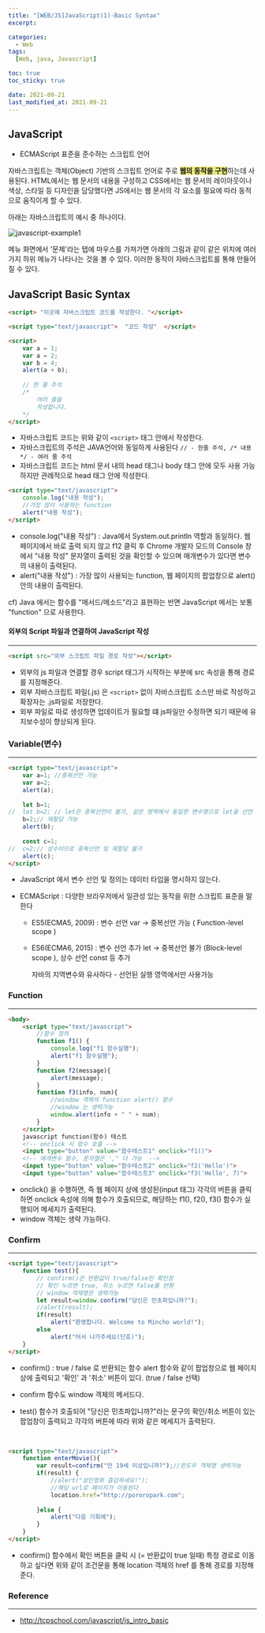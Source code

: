 ```yaml
---
title: "[WEB/JS]JavaScript(1)-Basic Syntax"
excerpt:

categories:
  - Web
tags:
  [Web, java, Javascript]

toc: true
toc_sticky: true

date: 2021-09-21
last_modified_at: 2021-09-21
---
```


<style>
    .highlight {
        background-color: #e9e97f
    }
</style>

## JavaScript

- ECMAScript 표준을 준수하는 스크립트 언어 

자바스크립트는 객체(Object) 기반의 스크립트 언어로 주로 <span class="highlight">**웹의 동작을 구현**</span>하는데 사용된다. HTML에서는 웹 문서의 내용을 구성하고 CSS에서는 웹 문서의 레이아웃이나 색상, 스타일 등 디자인을 담당했다면 JS에서는 웹 문서의 각 요소를 필요에 따라 동적으로 움직이게 할 수 있다. 

아래는 자바스크립트의 예시 중 하나이다. 

![javascript-example1](https://user-images.githubusercontent.com/88620416/134262596-bd1cb279-8b2b-4f1d-8079-2ecd7c91a9e0.png)

메뉴 화면에서 '문제'라는 탭에 마우스를 가져가면 아래의 그림과 같이 같은 위치에 여러가지 하위 메뉴가 나타나는 것을 볼 수 있다. 이러한 동작이 자바스크립트를 통해 만들어 질 수 있다. 



## JavaScript Basic Syntax

```html
<script> "이곳에 자바스크립트 코드를 작성한다. "</script>

<script type="text/javascript">  "코드 작성"  </script>

<script>
    var a = 1;
    var a = 2;
    var b = 4;
    alert(a + b);
    
    // 한 줄 주석
    /*
    	여러 줄을 
    	작성합니다. 
    */
</script>
```

- 자바스크립트 코드는 위와 같이 `<script>` 태그 안에서 작성한다. 
- 자바스크립트의 주석은 JAVA언어와 동일하게 사용된다 `// - 한줄 주석, /* 내용 */ - 여러 줄 주석`
- 자바스크립트 코드는 html 문서 내의 head 태그나 body 태그 안에 모두 사용 가능하지만 관례적으로 head 태그 안에 작성한다. 

```html
<script type="text/javascript">
	console.log("내용 작성");
	//가장 많이 사용하는 function
	alert("내용 작성");
</script>
```

- console.log("내용 작성") : Java에서 System.out.println 역할과 동일하다. 웹 페이지에서 바로 출력 되지 않고 f12 클릭 후 Chrome 개발자 모드의 Console 창에서 "내용 작성" 문자열이 출력된 것을 확인할 수 있으며 매개변수가 있다면 변수의 내용이 출력된다. 
- alert("내용 작성") : 가장 많이 사용되는 function, 웹 페이지의 팝업창으로 alert() 안의 내용이 출력된다.

cf) Java 에서는 함수를 "메서드/메소드"라고 표현하는 반면 JavaScript 에서는 보통 "function" 으로 사용한다.



#### 외부의 Script 파일과 연결하여 JavaScript 작성

-------

```html
<script src="외부 스크립트 파일 경로 작성"></script>
```

- 외부의 js 파일과 연결할 경우 script 태그가 시작하는 부분에 src 속성을 통해 경로를 지정해준다. 
- 외부 자바스크립트 파일(.js) 은 `<script>` 없이 자바스크립트 소스만 바로 작성하고 확장자는 .js파일로 저장한다. 
- 외부 파일로 따로 생성하면 업데이트가 필요할 떄  js파일만 수정하면 되기 때문에 유지보수성이 향상되게 된다. 



### Variable(변수)

----

```html
<script type="text/javascript">
	var a=1; //중복선언 가능
	var a=2;
	alert(a);
	
	let b=1;
//	let b=2; // let은 중복선언이 불가, 같은 영역에서 동일한 변수명으로 let을 선언 
	b=2;// 재할당 가능
	alert(b);
	
	const c=1;
//	c=2;// 상수이므로 중복선언 및 재할당 불가
	alert(c);
</script>
```

- JavaScript 에서 변수 선언 및 정의는 데이터 타입을 명시하지 않는다. 

- ECMAScript : 다양한 브라우저에서 일관성 있는 동작을 위한 스크립트 표준을 말한다

  - ES5(ECMA5, 2009) : 변수 선언 var -> 중복선언 가능 ( Function-level scope )

  - ES6(ECMA6, 2015) : 변수 선언 추가 let -> 중복선언 불가 (Block-level scope ), 상수 선언 const 등 추가 

    자바의 지역변수와 유사하다 - 선언된 실행 영역에서만 사용가능

### Function

------

```html
<body>
	<script type="text/javascript"> 
		//함수 정의
		function f1() {
			console.log("f1 함수실행");
			alert("f1 함수실행");
		}
		function f2(message){
			alert(message);
		}
		function f3(info, num){
			//window 객체의 function alert() 함수
			//window 는 생략가능
			window.alert(info + " " + num);
		}
	</script>
	javascript function(함수) 테스트
	<!-- onclick 시 함수 호출 -->
	<input type="button" value="함수테스트1" onclick="f1()">
	<!-- 매개변수 함수, 문자열은 '," 다 가능  -->
	<input type="button" value="함수테스트2" onclick="f2('Hello')">
	<input type="button" value="함수테스트3" onclick="f3('Hello', 7)">
```

- onclick() 을 수행하면, 즉 웹 페이지 상에 생성된(input 태그) 각각의  버튼을 클릭하면 onclick 속성에 의해 함수가 호출되므로,  해당하는  f1(), f2(), f3() 함수가 실행되어 메세지가 출력된다. 
- window 객체는 생략 가능하다. 

### Confirm

------

```html
<script type="text/javascript">
	function test(){
		// confirm()은 반환값이 true/false인 확인창
		// 확인 누르면 true, 취소 누르면 false를 반환
		// window 객체명은 생략가능 
		let result=window.confirm("당신은 민초파입니까?");
		//alert(result);
		if(result) 
			alert("환영합니다. Welcome to Mincho world!");
		else
			alert("어서 나가주세요(단호)");
	}
</script>
```

- confirm() : true / false 로 반환되는 함수 
  alert 함수와 같이 팝업창으로 웹 페이지상에 출력되고 '확인' 과 '취소' 버튼이 있다. (true / false 선택)

-  confirm 함수도 window 객체의 메서드다.

- test() 함수가 호출되어 "당신은 민초파입니까?"라는 문구의 확인/취소 버튼이 있는 팝업창이 출력되고 각각의 버튼에 따라 위와 같은 메세지가 출력된다. 

  ​				 

```html
<script type="text/javascript">
	function enterMovie(){
		var result=confirm("만 19세 이상입니까?");//윈도우 객체명 생략가능
		if(result) {
			//alert("성인영화 즐감하세요!");
			//해당 url로 페이지가 이동된다
			location.href="http://pororopark.com";
			
		}else {
			alert("다음 기회에");
		}
	}
</script>
```

- confirm() 함수에서 확인 버튼을 클릭 시 (= 반환값이 true 일때) 특정 경로로 이동하고 싶다면 위와 같이 조건문을 통해 location 객체의 href 를 통해 경로를 지정해준다. 





### Reference

-------

- http://tcpschool.com/javascript/js_intro_basic

